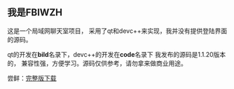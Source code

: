 **我是FBIWZH**
---
这是一个局域网聊天室项目，
采用了qt和devc++来实现，我并没有提供登陆界面的源码。

qt的开发在**bild**名录下，devc++的开发在**code**名录下
我发布的源码是1.1.20版本的，
兼容性强，方便学习。源码仅供参考，请勿拿来做商业用途。

尝鲜：[完整版下载](https://download.csdn.net/download/RICKY_WZH/85771028)
